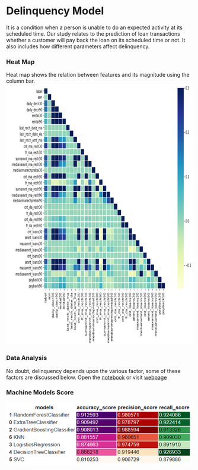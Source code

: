 # Delinquency Model
It is a condition when a person is unable to do an expected activity at its scheduled time. Our study relates to the prediction of loan transactions whether a customer will pay back the loan on its scheduled time or not. It also includes how different parameters affect delinquency.

### Heat Map
Heat map shows the relation between features and its magnitude using the column bar.
<img src="images/heatmap.PNG" alt="Heat Map" width="700" height="700">

### Data Analysis
No doubt, delinquency depends upon the various factor, some of these factors are discussed below.
Open the <a href="https://nbviewer.jupyter.org/github/yesdeepakmittal/delinquencymodel/blob/main/DelinquencyModel.ipynb">notebook</a> or visit <a href="https://yesdeepakmittal.github.io/delinquencymodel/">webpage</a>

### Machine Models Score
<img src="images/models.PNG" alt="Models">
